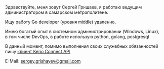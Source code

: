 Здравствуйте, меня зовут Сергей Гришаев, я работаю ведущим администратором в самарском метрополитене.

Ищу работу Go developer (уровня middle) удаленно.

Имею богатый опыт в системном администрировании (Windows, Linux), в том числе DevOps, в работе использую python, golang, postgresql

В данный момент, помимо выполнения своих служебных обязанностей пишу [клиент Kerio Connect API](https://github.com/igiant/connect)

E-Mail: sergey.grishayev@gmail.com

<!---
igiant/igiant is a ✨ special ✨ repository because its `README.md` (this file) appears on your GitHub profile.
You can click the Preview link to take a look at your changes.
--->
